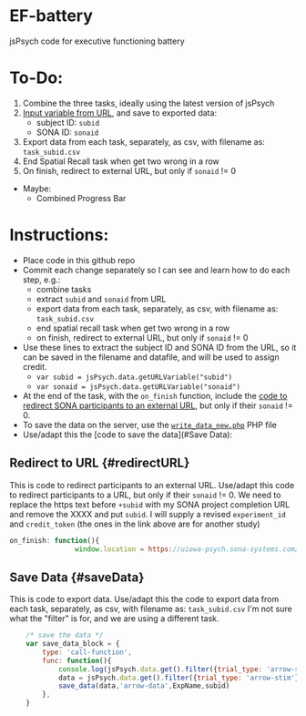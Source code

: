 # EF-battery
jsPsych code for executive functioning battery

# To-Do:

1. Combine the three tasks, ideally using the latest version of jsPsych
1. [Input variable from URL](https://www.jspsych.org/7.3/reference/jspsych-data/#jspsychdataurlvariables), and save to exported data: 
    - subject ID: `subid`
    - SONA ID: `sonaid`
1. Export data from each task, separately, as csv, with filename as: `task_subid.csv`
1. End Spatial Recall task when get two wrong in a row
1. On finish, redirect to external URL, but only if `sonaid` != 0
- Maybe:
    - Combined Progress Bar

# Instructions:

- Place code in this github repo
- Commit each change separately so I can see and learn how to do each step, e.g.:
    - combine tasks
    - extract `subid` and `sonaid` from URL
    - export data from each task, separately, as csv, with filename as: `task_subid.csv`
    - end spatial recall task when get two wrong in a row
    - on finish, redirect to external URL, but only if `sonaid` != 0
- Use these lines to extract the subject ID and SONA ID from the URL, so it can be saved in the filename and datafile, and will be used to assign credit.
    - `var subid = jsPsych.data.getURLVariable("subid")`
    - `var sonaid = jsPsych.data.getURLVariable("sonaid")`
- At the end of the task, with the `on_finish` function, include the [code to redirect SONA participants to an external URL](#redirectURL), but only if their `sonaid` != 0.
- To save the data on the server, use the [`write_data_new.php`](https://github.com/isaactpetersen/EF-battery/blob/main/write_data_new.php) PHP file
- Use/adapt this the [code to save the data](#Save Data):

## Redirect to URL {#redirectURL}

This is code to redirect participants to an external URL.
Use/adapt this code to redirect participants to a URL, but only if their `sonaid` != 0.
We need to replace the https text before `+subid` with my SONA project completion URL and remove the XXXX and put `subid`.
I will supply a revised `experiment_id` and `credit_token` (the ones in the link above are for another study)

```js
on_finish: function(){
                window.location = https://uiowa-psych.sona-systems.com/webstudy_credit.aspx?experiment_id=476&credit_token=78a4b09dd29b421cb92b7ffa6db933d8&survey_code=+subid }
```

## Save Data {#saveData}

This is code to export data.
Use/adapt this the code to export data from each task, separately, as csv, with filename as: `task_subid.csv`
I'm not sure what the "filter" is for, and we are using a different task.

```js
    /* save the data */
    var save_data_block = {
        type: 'call-function',
        func: function(){
            console.log(jsPsych.data.get().filter({trial_type: 'arrow-stim'}).csv())//this should work
            data = jsPsych.data.get().filter({trial_type: 'arrow-stim'}).json()
            save_data(data,'arrow-data',ExpName,subid)
        },
    }
```
